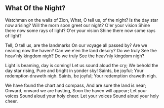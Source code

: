 ## What Of the Night?

Watchman on the walls of Zion,
What, O tell us, of the night?
Is the day star now arising?
Will the morn soon greet our night?
O'er your vision
Shine there now some rays of light?
O'er your vision
Shine there now some rays of light?

Tell, O tell us, are the landmarks
On our voyage all passed by?
Are we nearing now the haven?
Can we e'en the land descry?
Do we truly
See the heav'nly kingdom nigh?
Do we truly
See the heav'nly kingdom nigh?

Light is beaming, day is coming!
Let us sound aloud the cry;
We behold the day star rising,
Pure and bright in yonder sky!
Saints, be joyful;
Your redemption draweth nigh.
Saints, be joyful;
Your redemption draweth nigh.

We have found the chart and compass,
And are sure the land is near;
Onward, onward we are hasting,
Soon the haven will appear;
Let your voices
Sound aloud your holy cheer.
Let your voices
Sound aloud your holy cheer.
